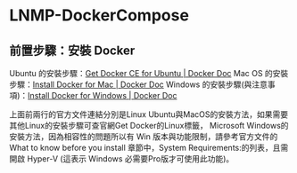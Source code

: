 # LNMP-DockerCompose

## 前置步驟：安裝 Docker 

Ubuntu 的安裝步驟：[Get Docker CE for Ubuntu | Docker Doc](https://docs.docker.com/install/linux/docker-ce/ubuntu/)
Mac OS 的安裝步驟：[Install Docker for Mac | Docker Doc](https://docs.docker.com/docker-for-mac/install/)
Windows 的安裝步驟(與注意事項)：[Install Docker for Windows | Docker Doc](https://docs.docker.com/docker-for-windows/install/)

上面前兩行的官方文件連結分別是Linux Ubuntu與MacOS的安裝方法，如果需要其他Linux的安裝步驟可查官網Get Docker的Linux標籤， Microsoft Windows的安裝方法，因為相容性的問題所以有 Win 版本與功能限制，請參考官方文件的 What to know before you install 章節中，System Requirements:的列表，且需開啟 Hyper-V (這表示 Windows 必需要Pro版才可使用此功能)。


